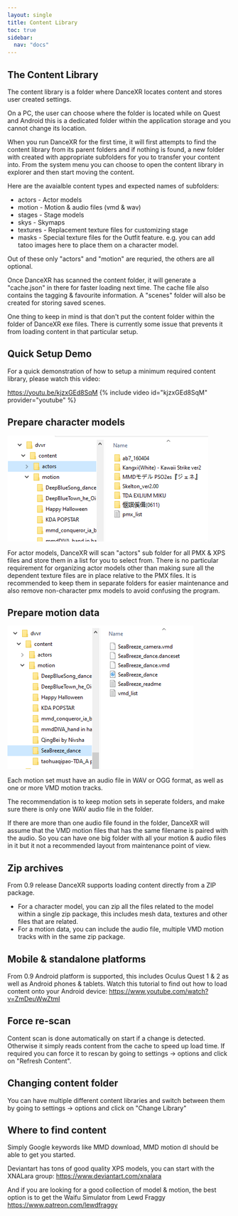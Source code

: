 ```yaml
---
layout: single
title: Content Library
toc: true
sidebar:
  nav: "docs"
---
```


## The Content Library

The content library is a folder where DanceXR locates content and stores user created settings. 

On a PC, the user can choose where the folder is located while on Quest and Android this is a dedicated folder within the application storage and you cannot change its location. 

When you run DanceXR for the first time, it will first attempts to find the content library from its parent folders and if nothing is found, a new folder with created with appropriate subfolders for you to transfer your content into. From the system menu you can choose to open the content library in explorer and then start moving the content. 

Here are the avaialble content types and expected names of subfolders:
* actors - Actor models 
* motion - Motion & audio files (vmd & wav)
* stages - Stage models 
* skys - Skymaps
* textures - Replacement texture files for customizing stage
* masks - Special texture files for the Outfit feature. e.g. you can add tatoo images here to place them on a character model. 


Out of these only "actors" and "motion" are requried, the others are all optional. 


Once DanceXR has scanned the content folder, it will generate a "cache.json" in there for faster loading next time. The cache file also contains the tagging & favourite information. A "scenes" folder will also be created for storing saved scenes. 


One thing to keep in mind is that don't put the content folder within the folder of DanceXR exe files. There is currently some issue that prevents it from loading content in that particular setup. 


## Quick Setup Demo

For a quick demonstration of how to setup a minimum required content library, please watch this video: 

https://youtu.be/kjzxGEd8SqM
{% include video id="kjzxGEd8SqM" provider="youtube" %}


## Prepare character models

![Example of actors folder](/dancexr/content_actors.PNG)

For actor models, DanceXR will scan "actors" sub folder for all PMX & XPS files and store them in a list for you to select from. There is no particular requirement for organizing actor models other than making sure all the dependent texture files are in place relative to the PMX files. It is recommended to keep them in separate folders for easier maintenance and also remove non-character pmx models to avoid confusing the program. 

## Prepare motion data

![Example of motion folder](/dancexr/content_motion.PNG)

Each motion set must have an audio file in WAV or OGG format, as well as one or more VMD motion tracks. 

The recommendation is to keep motion sets in seperate folders, and make sure there is only one WAV audio file in the folder. 

If there are more than one audio file found in the folder, DanceXR will assume that the VMD motion files that has the same filename is paired with the audio. So you can have one big folder with all your motion & audio files in it but it not a recommended layout from maintenance point of view.

## Zip archives
From 0.9 release DanceXR supports loading content directly from a ZIP package. 

* For a character model, you can zip all the files related to the model within a single zip package, this includes mesh data, textures and other files that are related. 
* For a motion data, you can include the audio file, multiple VMD motion tracks with in the same zip package. 

## Mobile & standalone platforms
From 0.9 Android platform is supported, this includes Oculus Quest 1 & 2 as well as Android phones & tablets. 
Watch this tutorial to find out how to load content onto your Android device: https://www.youtube.com/watch?v=ZmDeuWwZtmI


## Force re-scan
Content scan is done automatically on start if a change is detected. Otherwise it simply reads content from the cache to speed up load time. If required you can force it to rescan by going to settings -> options and click on "Refresh Content".


## Changing content folder
You can have multiple different content libraries and switch between them by going to settings -> options and click on "Change Library"


## Where to find content

Simply Google keywords like MMD download, MMD motion dl should be able to get you started. 

Deviantart has tons of good quality XPS models, you can start with the XNALara group: https://www.deviantart.com/xnalara  

And if you are looking for a good collection of model & motion, the best option is to get the Waifu Simulator from Lewd Fraggy
https://www.patreon.com/lewdfraggy

